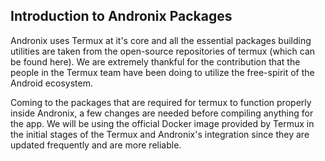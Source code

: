 ## Introduction to Andronix Packages
Andronix uses Termux at it's core and all the essential packages building utilities are taken from the open-source repositories of termux (which can be found here). We are extremely thankful for the contribution that the people in the Termux team have been doing to utilize the free-spirit of the Android ecosystem.

Coming to the packages that are required for termux to function properly inside Andronix, a few changes are needed before compiling anything for the app. We will be using the official Docker image provided by Termux in the initial stages of the Termux and Andronix's integration since they are updated frequently and are more reliable.
 
